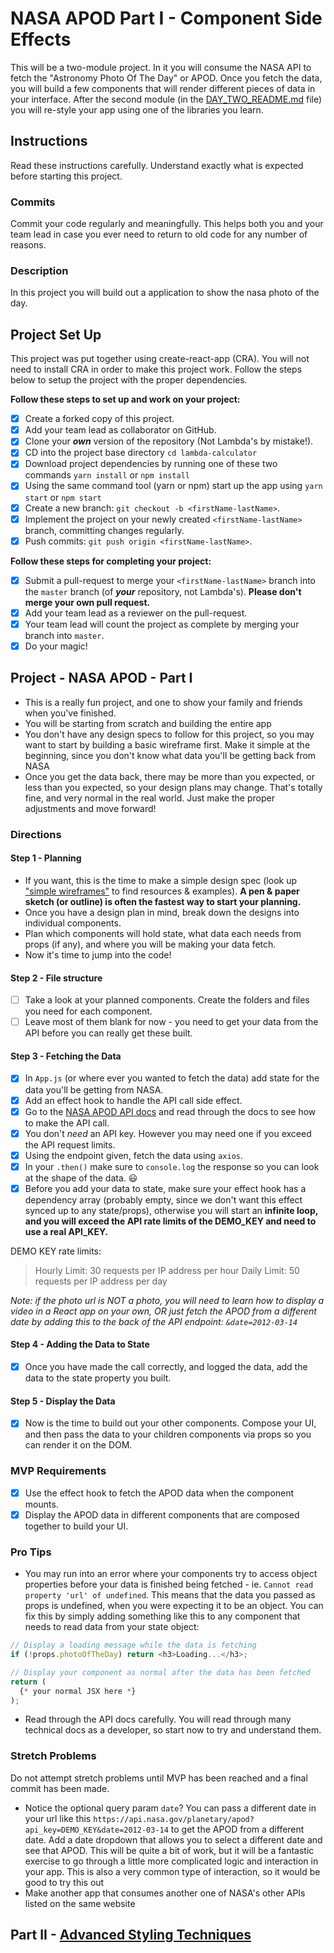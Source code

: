 # NASA APOD Part I - Component Side Effects

This will be a two-module project. In it you will consume the NASA API to fetch the "Astronomy Photo Of The Day" or APOD. Once you fetch the data, you will build a few components that will render different pieces of data in your interface. After the second module (in the [DAY_TWO_README.md](DAY_TWO_README.md) file) you will re-style your app using one of the libraries you learn.

## Instructions

Read these instructions carefully. Understand exactly what is expected before starting this project.

### Commits

Commit your code regularly and meaningfully. This helps both you and your team lead in case you ever need to return to old code for any number of reasons.

### Description

In this project you will build out a application to show the nasa photo of the day.

## Project Set Up

This project was put together using create-react-app (CRA). You will not need to install CRA in order to make this project work. Follow the steps below to setup the project with the proper dependencies.

**Follow these steps to set up and work on your project:**

-   [x] Create a forked copy of this project.
-   [x] Add your team lead as collaborator on GitHub.
-   [x] Clone your ***own***   version of the repository (Not Lambda's by mistake!).
-   [x] CD into the project base directory `cd lambda-calculator`
-   [x] Download project dependencies by running one of these two commands `yarn install` or `npm install`
-   [x] Using the same command tool (yarn or npm) start up the app using `yarn start` or `npm start`
-   [x] Create a new branch: `git checkout -b <firstName-lastName>`.
-   [x] Implement the project on your newly created `<firstName-lastName>` branch, committing changes regularly.
-   [x] Push commits: `git push origin <firstName-lastName>`.

**Follow these steps for completing your project:**

-   [x] Submit a pull-request to merge your `<firstName-lastName>` branch into the `master` branch (of ***your***   repository, not Lambda's). **Please don't merge your own pull request.**
-   [x] Add your team lead as a reviewer on the pull-request.
-   [x] Your team lead will count the project as complete by merging your branch into `master`.
-   [x] Do your magic!

## Project - NASA APOD - Part I

-   This is a really fun project, and one to show your family and friends when you've finished.
-   You will be starting from scratch and building the entire app
-   You don't have any design specs to follow for this project, so you may want to start by building a basic wireframe first. Make it simple at the beginning, since you don't know what data you'll be getting back from NASA
-   Once you get the data back, there may be more than you expected, or less than you expected, so your design plans may change. That's totally fine, and very normal in the real world. Just make the proper adjustments and move forward!

### Directions

#### Step 1 - Planning

-   If you want, this is the time to make a simple design spec (look up ["simple wireframes"](https://www.google.com/search?q=simple+wireframes) to find resources & examples). **A pen & paper sketch (or outline) is often the fastest way to start your planning.**
-   Once you have a design plan in mind, break down the designs into individual components.
-   Plan which components will hold state, what data each needs from props (if any), and where you will be making your data fetch.
-   Now it's time to jump into the code!

#### Step 2 - File structure

-   [ ] Take a look at your planned components. Create the folders and files you need for each component.
-   [ ] Leave most of them blank for now - you need to get your data from the API before you can really get these built.

#### Step 3 - Fetching the Data

-   [x] In `App.js` (or where ever you wanted to fetch the data) add state for the data you'll be getting from NASA.
-   [x] Add an effect hook to handle the API call side effect.
-   [x] Go to the [NASA APOD API docs](https://api.nasa.gov/#apod) and read through the docs to see how to make the API call.
-   [x] You don't _need_ an API key. However you may need one if you exceed the API request limits.
-   [x] Using the endpoint given, fetch the data using `axios`.
-   [x] In your `.then()` make sure to `console.log` the response so you can look at the shape of the data. 😃
-   [x] Before you add your data to state, make sure your effect hook has a dependency array (probably empty, since we don't want this effect synced up to any state/props), otherwise you will start an **infinite loop, and you will exceed the API rate limits of the DEMO_KEY and need to use a real API_KEY.**

DEMO KEY rate limits:

> Hourly Limit: 30 requests per IP address per hour
> Daily Limit: 50 requests per IP address per day

_Note: if the photo url is NOT a photo, you will need to learn how to display a video in a React app on your own, OR just fetch the APOD from a different date by adding this to the back of the API endpoint: `&date=2012-03-14`_

#### Step 4 - Adding the Data to State

-   [x] Once you have made the call correctly, and logged the data, add the data to the state property you built.

#### Step 5 - Display the Data

-   [x] Now is the time to build out your other components. Compose your UI, and then pass the data to your children components via props so you can render it on the DOM.

### MVP Requirements

-   [x] Use the effect hook to fetch the APOD data when the component mounts.
-   [x] Display the APOD data in different components that are composed together to build your UI.

### Pro Tips

-   You may run into an error where your components try to access object properties before your data is finished being fetched - ie. `Cannot read property 'url' of undefined`. This means that the data you passed as props is undefined, when you were expecting it to be an object. You can fix this by simply adding something like this to any component that needs to read data from your state object:

```js
// Display a loading message while the data is fetching
if (!props.photoOfTheDay) return <h3>Loading...</h3>;

// Display your component as normal after the data has been fetched
return (
  {* your normal JSX here *}
);
```

-   Read through the API docs carefully. You will read through many technical docs as a developer, so start now to try and understand them.

### Stretch Problems

Do not attempt stretch problems until MVP has been reached and a final commit has been made.

-   Notice the optional query param `date`? You can pass a different date in your url like this `https://api.nasa.gov/planetary/apod?api_key=DEMO_KEY&date=2012-03-14` to get the APOD from a different date. Add a date dropdown that allows you to select a different date and see that APOD. This will be quite a bit of work, but it will be a fantastic exercise to go through a little more complicated logic and interaction in your app. This is also a very common type of interaction, so it would be good to try this out
-   Make another app that consumes another one of NASA's other APIs listed on the same website

## Part II - [Advanced Styling Techniques](DAY_TWO_README.md)

